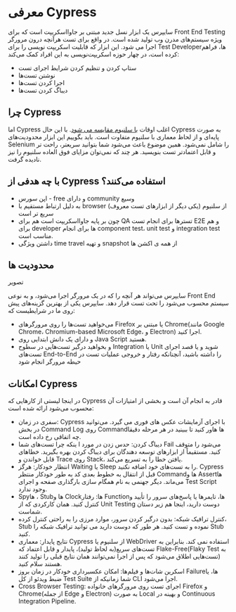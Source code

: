 معرفی Cypress
===
سایپرس یک ابزار نسل جدید مبتنی بر جاوااسکریپت است که برای Front End Testing ویژه سیستم‌های مدرن وب تولید شده است. در واقع برای تست هرآنچه درون مرورگر اجرا می شود. این ابزار که قابلیت اسکریپت نویسی را برای Test Developerها، فراهم کرده است، در چهار حوزه اسکریپت‌نویسی به این افراد کمک می‌کند:

* ستاپ کردن و تنظیم کردن شرایط اجرای تست
* نوشتن تست‌ها
* اجرا کردن تست‌ها
* دیباگ کردن تست‌ها

## چرا Cypress

اما Cypress اغلب اوقات [با سلنیوم مقایسه می شود](./assets/1.png). با این حال Cypress به صورت پایه‌ای و از لحاظ معماری با سلنیوم متفاوت است. باید بگوییم این ابزار محدودیت‌های Selenium را شامل نمی‌شود. همین موضوع باعث می‌شود شما بتوانید سریعتر، راحت تر و قابل اعتمادتر تست بنویسید. هر چند که نمی‌توان مزایای فوق العاده سلنیوم را نیز نادیده گرفت.

## با چه هدفی از Cypress استفاده می‌کنند؟
* اپن سورس - free و دارای community وسیع
* به دلیل ارتباط مستقیم با browser از سلنیوم (یکی دیگر از ابزارهای تست معروف) سریع تر است
* چون بر پایه جاوااسکریپت است هم برای QA تسترها برای انجام تست E2E و هم برای developer ها برای انجام component test، unit test و integration test مناسب است.
* داشتن ویژگی time travel و تهیه snapshot از همه ی اکشن ها

## محدودیت ها
تصویر

سایپرس می‌تواند هر آنچه را که در یک مرورگر اجرا می‌شود، و به نوعی Front End سیستم محسوب می‌شود را تحت تست قرار دهد.
سایپرس یکی از بهترین گزینه‌های پیش روی ما در شرایطیست که:
* می‌خواهید تست‌ها را روی مرورگرهای Firefox یا مبتنی بر Chrome(مانند Google Chrome، Chromium-based Microsoft Edge، و Electron) اجرا کنید.
* و دارای یک دانش ابتدایی روی Java Script هستید.
* و بخواهید درگیر تست‌هایی در سطوح Integration یا Unit شوید و یا قصد اجرای تست‌های End-to-End را داشته باشید، آنچنانکه رفتار و خروجی عملیات تست در حیطه مرورگر انجام شود
## امکانات Cypress
در اینجا لیستی از کارهایی که Cypress قادر به انجام آن است و بخشی از امتیازات آن محسوب می‌شود ارائه شده است:

* سفری در زمان: Cypress با اجرای آزمایشات عکس های فوری می گیرد. می‌توانید در بخش Command Log روی Commandها هاور کنید تا ببینید در هر مرحله دقیقا چه اتفاقی رخ داده است.
* دیباگ کردن: حدس زدن در مورد ا ینکه چرا تست‌های شما Fail می‌شود را متوقف کنید. مستقیماً از ابزارهای توسعه دهندگان برای دیباگ کردن بهره بگیرید. خطاهای قابل خواندن و Trace روی Stack، یافتن خطا را به تسریع می‌کند.
* انتظار خودکار: هرگز Waiting یا Sleep را به تست‌های خود اضافه نکنید. Cypress قبل از انتقال به خطوط بعدی کد به طور خودکار منتظر Commandها و Assertها می‌ماند. دیگر جهنمی به نام همگام سازی بارگذاری صفحه و اجرای Test Script وجود ندارد.
* Spyها ، Stubها و Clockها: رفتار Functionها، تایمرها یا پاسخ‌های سرور را تأیید و کنترل کنید. همان کارکردی که از Unit Testing دوست دارید، اینجا هم زیر دستان شماست.
* کنترل ترافیک شبکه: بدون درگیر کردن سرور، موارد مرزی را به راحتی کنترل کرده، Stub نموده و تست کنید. هر طور که دوست دارید می توانید ترافیک شبکه را Stub کنید.
* نتایج پایدار: معماری Cypress از سلنیوم یا WebDriver استفاده نمی کند. بنابراین به تست‌های سریع(به لحاظ تولید)، پایدار و قابل اعتماد که Flake-Free(Flaky Test به تست‌هایی اطلاق می‌شود که پس از اجرا نمی‌توانند همان نتایج قبلی را تولید کنند) هستند سلام کنید.
* اسکرین شات‌ها و فیلم‌ها: امکان عکسبرداری خودکار در زمان بروز Failureها، یا ضبط ویدئو از کل Test Suite شما زمانیکه از CLI اجرا می‌شود.
* Cross Browser Testing: اجرای تست روی مرورگرهای خانواده Firefox و Chrome(از جمله Edge و Electron) به صورت Local و بهینه در Continuous Integration Pipeline.

